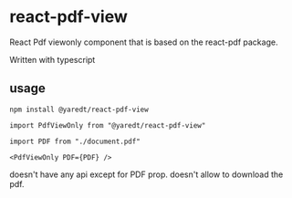 # react-pdf-view

React Pdf viewonly component that is based on the react-pdf package.

Written with typescript

## usage

`npm install @yaredt/react-pdf-view`

`import PdfViewOnly from "@yaredt/react-pdf-view"`

`import PDF from "./document.pdf"`

`<PdfViewOnly PDF={PDF} />`

doesn't have any api except for PDF prop. doesn't allow to download the pdf.
